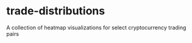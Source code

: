# trade-distributions
A collection of heatmap visualizations for select cryptocurrency trading pairs
